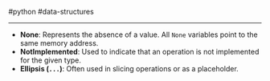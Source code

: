 #python #data-structures 

---

- **None**: Represents the absence of a value. All `None` variables point to the same memory address.
- **NotImplemented**: Used to indicate that an operation is not implemented for the given type.
- **Ellipsis (`...`)**: Often used in slicing operations or as a placeholder.
